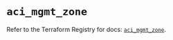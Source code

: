 # `aci_mgmt_zone`

Refer to the Terraform Registry for docs: [`aci_mgmt_zone`](https://registry.terraform.io/providers/ciscodevnet/aci/2.17.0/docs/resources/mgmt_zone).
